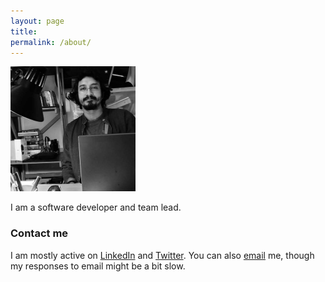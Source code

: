 ```yaml
---
layout: page
title:
permalink: /about/
---
```


<img src="/images/about.jpg" height="200" width="200">

I am a software developer and team lead.

### Contact me
I am mostly active on [LinkedIn](https://www.linkedin.com/in/marksinnathamby/) and [Twitter](https://twitter.com/markfaction). You can also [email](mailto:markfaction@hotmail.com) me, though my responses to email might be a bit slow.


